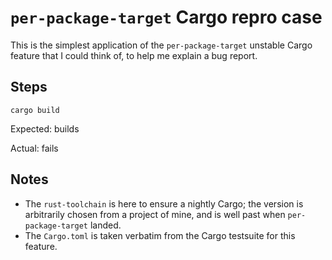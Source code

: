 # `per-package-target` Cargo repro case

This is the simplest application of the `per-package-target` unstable Cargo
feature that I could think of, to help me explain a bug report.

## Steps

`cargo build`

Expected: builds

Actual: fails

## Notes

- The `rust-toolchain` is here to ensure a nightly Cargo; the version is
  arbitrarily chosen from a project of mine, and is well past when
  `per-package-target` landed.
- The `Cargo.toml` is taken verbatim from the Cargo testsuite for this feature.
